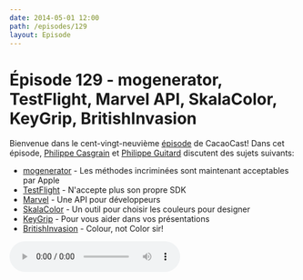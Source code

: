 ```yaml
---
date: 2014-05-01 12:00
path: /episodes/129
layout: Episode
---
```

# Épisode 129 - mogenerator, TestFlight, Marvel API, SkalaColor, KeyGrip, BritishInvasion
<p>Bienvenue dans le cent-vingt-neuvième <a href="https://cacaocast.com/media/cacaocast_129.m4a" title="CacaoCast Episode 129">épisode</a> de CacaoCast! Dans cet épisode, <a href="http://www.twitter.com/philippec" title="Philippe Casgrain sur Twitter">Philippe Casgrain</a> et <a href="http://www.twitter.com/philippeguitard" title="Philippe Guitard sur Twitter">Philippe Guitard</a> discutent des sujets suivants:</p>
<ul><li><a href="http://rentzsch.tumblr.com/post/82453434093/apple-claims-mogenerators-methods" title="mogenerator">mogenerator</a> - Les méthodes incriminées sont maintenant acceptables par Apple</li>
<li><a href="http://macquebec.com/testflight-naccepte-sdk/" title="TestFlight">TestFlight</a> - N'accepte plus son propre SDK</li>
<li><a href="http://developer.marvel.com" title="Marvel">Marvel</a> - Une API pour développeurs</li>
<li><a href="http://bjango.com/mac/skalacolor/" title="SkalaColor">SkalaColor</a> - Un outil pour choisir les couleurs pour designer</li>
<li><a href="http://cocoamanifest.net/articles/2014/04/announcing-keygrip-the-pasteboard-presentation-tool.html" title="KeyGrip">KeyGrip</a> - Pour vous aider dans vos présentations</li>
<li><a href="https://github.com/mattt/BritishInvasion" title="BritishInvasion">BritishInvasion</a> - Colour, not Color sir!</li>
</ul>
<p><audio controls><source src="https://cacaocast.com/media/cacaocast_129.m4a" type="audio/mpeg"><source src="https://cacaocast.com/media/cacaocast_129.m4a" type="audio/mp4">Votre navigateur ne supporte pas l'élément audio / Your browser does not support the audio element.</audio></p>
